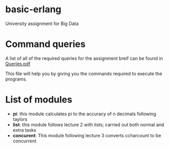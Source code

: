 # basic-erlang

University assignment for Big Data

# Command queries
A list of all of the required queries for the assignment breif can be found in [Queries.pdf](https://github.com/remony/basic-erlang/blob/master/queries.pdf)

This file will help you by giving you the commands required to execute the programs. 

# List of modules

- **pi**: this module calculates pi to the accuracy of n decimals following taylors
- **list**: this module follows lecture 2 with lists; carried out both normal and extra tasks
- **concurent**: This module following lecture 3 converts ccharcount to be concurrent
